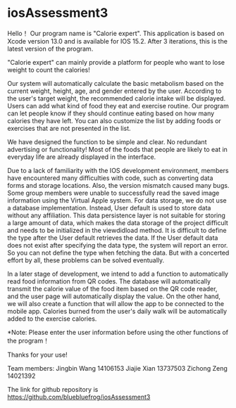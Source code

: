 # iosAssessment3
Hello！
Our program name is "Calorie expert". This application is based on Xcode version 13.0 and is available for IOS 15.2. After 3 iterations, this is the latest version of the program.

"Calorie expert" can mainly provide a platform for people who want to lose weight to count the calories!

Our system will automatically calculate the basic metabolism based on the current weight, height, age, and gender entered by the user. According to the user's target weight, the recommended calorie intake will be displayed. Users can add what kind of food they eat and exercise routine. Our program can let people know if they should continue eating based on how many calories they have left. You can also customize the list by adding foods or exercises that are not presented in the list.

We have designed the function to be simple and clear. No redundant advertising or functionality! Most of the foods that people are likely to eat in everyday life are already displayed in the interface.

Due to a lack of familiarity with the IOS development environment, members have encountered many difficulties with code, such as converting data forms and storage locations. Also, the version mismatch caused many bugs. Some group members were unable to successfully read the saved image information using the Virtual Apple system. For data storage, we do not use a database implementation. Instead, User default is used to store data without any affiliation. This data persistence layer is not suitable for storing a large amount of data, which makes the data storage of the project difficult and needs to be initialized in the viewdidload method. It is difficult to define the type after the User default retrieves the data. If the User default data does not exist after specifying the data type, the system will report an error. So you can not define the type when fetching the data. But with a concerted effort by all, these problems can be solved eventually.

In a later stage of development, we intend to add a function to automatically read food information from QR codes. The database will automatically transmit the calorie value of the food item based on the QR code reader, and the user page will automatically display the value. On the other hand, we will also create a function that will allow the app to be connected to the mobile app. Calories burned from the user's daily walk will be automatically added to the exercise calories.

*Note: Please enter the user information before using the other functions of the program！

Thanks for your use!




Team members: Jingbin Wang 14106153
              Jiajie Xian 13737503
              Zichong Zeng 14021392
              
The link for github repository is https://github.com/bluebluefrog/iosAssessment3
              
